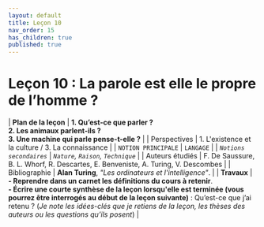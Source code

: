 ```yaml
---
layout: default
title: Leçon 10
nav_order: 15
has_children: true
published: true
---
```


# Leçon 10 : La parole est elle le propre de l’homme ? 


| **Plan de la leçon**    | **1. Qu’est-ce que parler ?<br />2. Les animaux parlent-ils ?<br />3. Une machine qui parle pense-t-elle ?**           |
| Perspectives            | 1. L'existence et la culture / 3. La connaissance      |
| `NOTION PRINCIPALE`   | `LANGAGE`        |
| *`Notions secondaires`* | *`Nature`, `Raison`, `Technique`*       |
| Auteurs étudiés         | F. De Saussure, B. L. Whorf, R. Descartes, E. Benveniste, A. Turing, V. Descombes    |
| Bibliographie           | **Alan Turing**, *"Les ordinateurs et l'intelligence"*.   |
| **Travaux**             | **- Reprendre dans un carnet les définitions du cours à retenir**. <br>**- Écrire une courte synthèse de la leçon lorsqu'elle est terminée (vous pourrez être interrogés au début de la leçon suivante)** : Qu’est-ce que j’ai retenu ? (*Je note les idées-clés que je retiens de la leçon, les thèses des auteurs ou les questions qu’ils posent*) |




